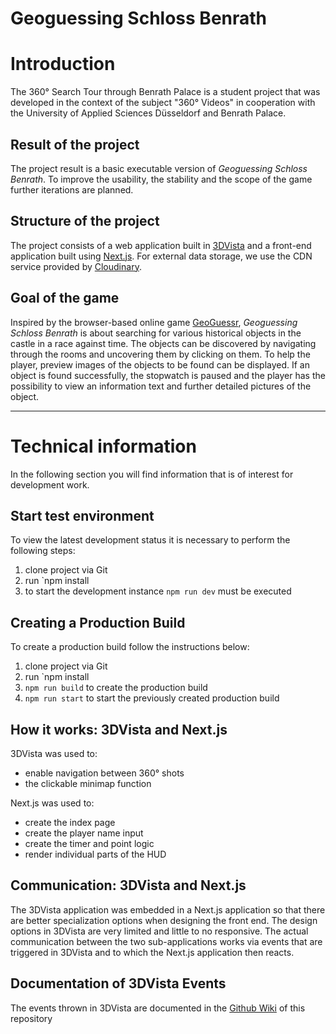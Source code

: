 # **Geoguessing Schloss Benrath**


# Introduction
The 360° Search Tour through Benrath Palace is a student project that was developed in the context of the subject "360° Videos" in cooperation with the University of Applied Sciences Düsseldorf and Benrath Palace.


## Result of the project
The project result is a basic executable version of *Geoguessing Schloss Benrath*. To improve the usability, the stability and the scope of the game further iterations are planned.


## Structure of the project
The project consists of a web application built in [3DVista](https://www.3dvista.com/) and a front-end application built using [Next.js](https://nextjs.org/).
For external data storage, we use the CDN service provided by [Cloudinary](https://cloudinary.com/).


## Goal of the game
Inspired by the browser-based online game [GeoGuessr](https://www.geoguessr.com/), *Geoguessing Schloss Benrath* is about searching for various historical objects in the castle in a race against time. The objects can be discovered by navigating through the rooms and uncovering them by clicking on them. To help the player, preview images of the objects to be found can be displayed. If an object is found successfully, the stopwatch is paused and the player has the possibility to view an information text and further detailed pictures of the object.

---

# Technical information
In the following section you will find information that is of interest for development work.


## Start test environment
To view the latest development status it is necessary to perform the following steps:
1. clone project via Git
2. run `npm install
3. to start the development instance `npm run dev` must be executed


## Creating a Production Build
To create a production build follow the instructions below:
1. clone project via Git
2. run `npm install
3. `npm run build` to create the production build
4. `npm run start` to start the previously created production build


## How it works: 3DVista and Next.js
3DVista was used to:
- enable navigation between 360° shots
- the clickable minimap function

Next.js was used to:
- create the index page
- create the player name input
- create the timer and point logic
- render individual parts of the HUD


## Communication: 3DVista and Next.js
The 3DVista application was embedded in a Next.js application so that there are better specialization options when designing the front end. The design options in 3DVista are very limited and little to no responsive.
The actual communication between the two sub-applications works via events that are triggered in 3DVista and to which the Next.js application then reacts.


## Documentation of 3DVista Events
The events thrown in 3DVista are documented in the [Github Wiki](https://github.com/jkimmeyer/geoguessing-schloss-benrath/wiki) of this repository